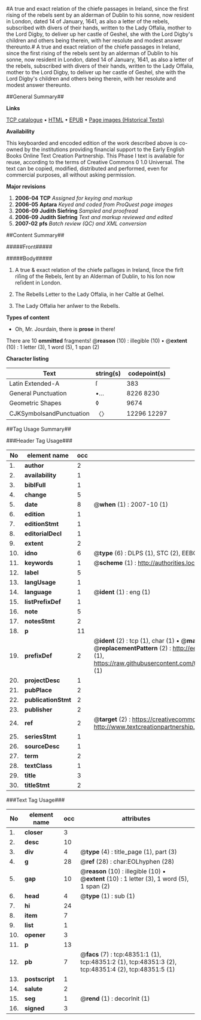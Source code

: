#A true and exact relation of the chiefe passages in Ireland, since the first rising of the rebels sent by an alderman of Dublin to his sonne, now resident in London, dated 14 of January, 1641, as also a letter of the rebels, subscribed with divers of their hands, written to the Lady Offalia, mother to the Lord Digby, to deliver up her castle of Geshel, she with the Lord Digby's children and others being therein, with her resolute and modest answer thereunto.#
A true and exact relation of the chiefe passages in Ireland, since the first rising of the rebels sent by an alderman of Dublin to his sonne, now resident in London, dated 14 of January, 1641, as also a letter of the rebels, subscribed with divers of their hands, written to the Lady Offalia, mother to the Lord Digby, to deliver up her castle of Geshel, she with the Lord Digby's children and others being therein, with her resolute and modest answer thereunto.

##General Summary##

**Links**

[TCP catalogue](http://www.ota.ox.ac.uk/tcp/)  • 
[HTML](http://tei.it.ox.ac.uk/tcp/Texts-HTML/free/A28/A28312.html)  • 
[EPUB](http://tei.it.ox.ac.uk/tcp/Texts-EPUB/free/A28/A28312.epub) • 
[Page images (Historical Texts)](https://data.historicaltexts.jisc.ac.uk/view?pubId=eebo-11723341e&pageId=eebo-11723341e-48351-1)

**Availability**

This keyboarded and encoded edition of the
	       work described above is co-owned by the institutions
	       providing financial support to the Early English Books
	       Online Text Creation Partnership. This Phase I text is
	       available for reuse, according to the terms of Creative
	       Commons 0 1.0 Universal. The text can be copied,
	       modified, distributed and performed, even for
	       commercial purposes, all without asking permission.

**Major revisions**

1. __2006-04__ __TCP__ *Assigned for keying and markup*
1. __2006-05__ __Aptara__ *Keyed and coded from ProQuest page images*
1. __2006-09__ __Judith Siefring__ *Sampled and proofread*
1. __2006-09__ __Judith Siefring__ *Text and markup reviewed and edited*
1. __2007-02__ __pfs__ *Batch review (QC) and XML conversion*

##Content Summary##

#####Front#####

#####Body#####

1. A true & exact relation of the chiefe
paſſages in Ireland, ſince the firſt riſing
of the Rebels, ſent by an Alderman of
Dublin, to his ſon now reſident
in London.

1. The Rebells Letter to the Lady Offalia, in her Caſtle at Geſhel.

1. The Lady Offalia her anſwer to the Rebells.

**Types of content**

  * Oh, Mr. Jourdain, there is **prose** in there!

There are 10 **ommitted** fragments! 
 @__reason__ (10) : illegible (10)  •  @__extent__ (10) : 1 letter (3), 1 word (5), 1 span (2)

**Character listing**


|Text|string(s)|codepoint(s)|
|---|---|---|
|Latin Extended-A|ſ|383|
|General Punctuation|•…|8226 8230|
|Geometric Shapes|◊|9674|
|CJKSymbolsandPunctuation|〈〉|12296 12297|

##Tag Usage Summary##

###Header Tag Usage###

|No|element name|occ|attributes|
|---|---|---|---|
|1.|__author__|2||
|2.|__availability__|1||
|3.|__biblFull__|1||
|4.|__change__|5||
|5.|__date__|8| @__when__ (1) : 2007-10 (1)|
|6.|__edition__|1||
|7.|__editionStmt__|1||
|8.|__editorialDecl__|1||
|9.|__extent__|2||
|10.|__idno__|6| @__type__ (6) : DLPS (1), STC (2), EEBO-CITATION (1), OCLC (1), VID (1)|
|11.|__keywords__|1| @__scheme__ (1) : http://authorities.loc.gov/ (1)|
|12.|__label__|5||
|13.|__langUsage__|1||
|14.|__language__|1| @__ident__ (1) : eng (1)|
|15.|__listPrefixDef__|1||
|16.|__note__|5||
|17.|__notesStmt__|2||
|18.|__p__|11||
|19.|__prefixDef__|2| @__ident__ (2) : tcp (1), char (1)  •  @__matchPattern__ (2) : ([0-9\-]+):([0-9IVX]+) (1), (.+) (1)  •  @__replacementPattern__ (2) : http://eebo.chadwyck.com/downloadtiff?vid=$1&page=$2 (1), https://raw.githubusercontent.com/textcreationpartnership/Texts/master/tcpchars.xml#$1 (1)|
|20.|__projectDesc__|1||
|21.|__pubPlace__|2||
|22.|__publicationStmt__|2||
|23.|__publisher__|2||
|24.|__ref__|2| @__target__ (2) : https://creativecommons.org/publicdomain/zero/1.0/ (1), http://www.textcreationpartnership.org/docs/. (1)|
|25.|__seriesStmt__|1||
|26.|__sourceDesc__|1||
|27.|__term__|2||
|28.|__textClass__|1||
|29.|__title__|3||
|30.|__titleStmt__|2||


###Text Tag Usage###

|No|element name|occ|attributes|
|---|---|---|---|
|1.|__closer__|3||
|2.|__desc__|10||
|3.|__div__|4| @__type__ (4) : title_page (1), part (3)|
|4.|__g__|28| @__ref__ (28) : char:EOLhyphen (28)|
|5.|__gap__|10| @__reason__ (10) : illegible (10)  •  @__extent__ (10) : 1 letter (3), 1 word (5), 1 span (2)|
|6.|__head__|4| @__type__ (1) : sub (1)|
|7.|__hi__|24||
|8.|__item__|7||
|9.|__list__|1||
|10.|__opener__|3||
|11.|__p__|13||
|12.|__pb__|7| @__facs__ (7) : tcp:48351:1 (1), tcp:48351:2 (1), tcp:48351:3 (2), tcp:48351:4 (2), tcp:48351:5 (1)|
|13.|__postscript__|1||
|14.|__salute__|2||
|15.|__seg__|1| @__rend__ (1) : decorInit (1)|
|16.|__signed__|3||
